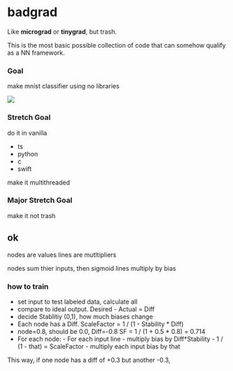# badgrad

Like **micrograd** or **tinygrad**, but trash.

This is the most basic possible collection of code that can somehow qualify as a NN framework.

### Goal

make mnist classifier using no libraries 

![](https://raw.githubusercontent.com/An-GG/badgrad/master/visual.gif)

### Stretch Goal

do it in vanilla
- ts
- python
- c
- swift


make it multithreaded


### Major Stretch Goal

make it not trash




## ok


nodes are values
lines are mutltipliers

nodes sum thier inputs, then sigmoid 
lines multiply by bias 


### how to train

- set input to test labeled data, calculate all
- compare to ideal output. Desired - Actual = Diff
- decide Stablitiy (0,1), how much biases change
- Each node has a Diff. ScaleFactor = 1 / (1 - Stability * Diff)
- node=0.8, should be 0.0, Diff=-0.8 SF = 1 / (1 + 0.5 * 0.8) = 0.714
- For each node:
        - For each input line 
            - multiply bias by Diff*Stability
            - 1 / (1 - that) = ScaleFactor
            - multiply each input bias by that

This way, if one node has a diff of +0.3 but another -0.3, 

